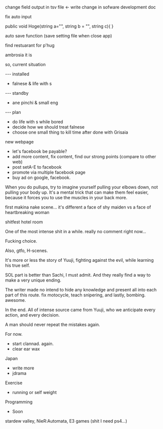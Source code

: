 
change field output in tsv file <- write change in sofware development doc

fix auto input

public void Hoge(string a="", string b = "", string c){
	}
	
auto save function (save setting file when close app)


find restuarant for p'hug

ambrosia it is

so, current situation

--- installed
- falnese & life with s

--- standby
- ane pinchi & small eng

--- plan
- do life with s while bored
- decide how we should treat falnese
- choose one small thing to kill time after done with Grisaia

new webpage
- let's facebook be payable?
- add more content, fix content, find our strong points (compare to other web)
- post setA-E to facebook
- promote via multiple facebook page
- buy ad on google, facebook.

When you do pullups, try to imagine yourself pulling your elbows down, not pulling your body up. It's a mental trick that can make them feel easier, because it forces you to use the muscles in your back more.

first makina nake scene... it's different a face of shy maiden vs a face of heartbreaking woman

shitfest hotel room

One of the most intense shit in a while. really no comment right now...

Fucking choice.

Also, gtfo, H-scenes.


It's more or less the story of Yuuji, fighting against the evil, while learning his true self. 

SOL part is better than Sachi, I must admit. And they really find a way to make a very unique ending.

The writer made no intend to hide any knowledge and present all into each part of this route. fix motocycle, teach snipering, and lastly, bombing. awesome.

In the end. All of intense source came from Yuuji, who we anticipate every action, and every decision. 

A man should never repeat the mistakes again.

For now.
- start clannad. again.
- clear ear wax

Japan
- write more
- jdrama

Exercise
- running or self weight

Programming
- Soon

stardew valley, 
NieR:Automata,
E3 games (shit I need ps4...)


